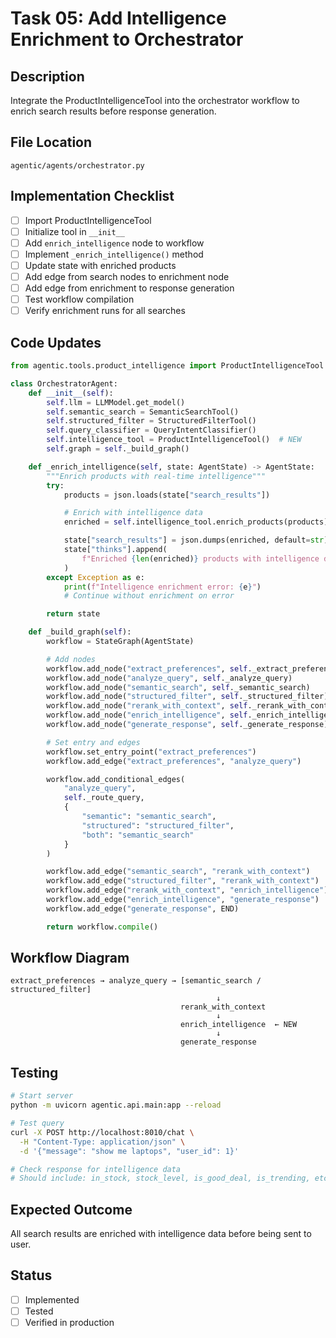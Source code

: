 # Task 05: Add Intelligence Enrichment to Orchestrator

## Description
Integrate the ProductIntelligenceTool into the orchestrator workflow to enrich search results before response generation.

## File Location
`agentic/agents/orchestrator.py`

## Implementation Checklist

- [ ] Import ProductIntelligenceTool
- [ ] Initialize tool in `__init__`
- [ ] Add `enrich_intelligence` node to workflow
- [ ] Implement `_enrich_intelligence()` method
- [ ] Update state with enriched products
- [ ] Add edge from search nodes to enrichment node
- [ ] Add edge from enrichment to response generation
- [ ] Test workflow compilation
- [ ] Verify enrichment runs for all searches

## Code Updates
```python
from agentic.tools.product_intelligence import ProductIntelligenceTool

class OrchestratorAgent:
    def __init__(self):
        self.llm = LLMModel.get_model()
        self.semantic_search = SemanticSearchTool()
        self.structured_filter = StructuredFilterTool()
        self.query_classifier = QueryIntentClassifier()
        self.intelligence_tool = ProductIntelligenceTool()  # NEW
        self.graph = self._build_graph()

    def _enrich_intelligence(self, state: AgentState) -> AgentState:
        """Enrich products with real-time intelligence"""
        try:
            products = json.loads(state["search_results"])

            # Enrich with intelligence data
            enriched = self.intelligence_tool.enrich_products(products)

            state["search_results"] = json.dumps(enriched, default=str)
            state["thinks"].append(
                f"Enriched {len(enriched)} products with intelligence data"
            )
        except Exception as e:
            print(f"Intelligence enrichment error: {e}")
            # Continue without enrichment on error

        return state

    def _build_graph(self):
        workflow = StateGraph(AgentState)

        # Add nodes
        workflow.add_node("extract_preferences", self._extract_preferences)
        workflow.add_node("analyze_query", self._analyze_query)
        workflow.add_node("semantic_search", self._semantic_search)
        workflow.add_node("structured_filter", self._structured_filter)
        workflow.add_node("rerank_with_context", self._rerank_with_context)
        workflow.add_node("enrich_intelligence", self._enrich_intelligence)  # NEW
        workflow.add_node("generate_response", self._generate_response)

        # Set entry and edges
        workflow.set_entry_point("extract_preferences")
        workflow.add_edge("extract_preferences", "analyze_query")

        workflow.add_conditional_edges(
            "analyze_query",
            self._route_query,
            {
                "semantic": "semantic_search",
                "structured": "structured_filter",
                "both": "semantic_search"
            }
        )

        workflow.add_edge("semantic_search", "rerank_with_context")
        workflow.add_edge("structured_filter", "rerank_with_context")
        workflow.add_edge("rerank_with_context", "enrich_intelligence")  # NEW
        workflow.add_edge("enrich_intelligence", "generate_response")   # NEW
        workflow.add_edge("generate_response", END)

        return workflow.compile()
```

## Workflow Diagram
```
extract_preferences → analyze_query → [semantic_search / structured_filter]
                                              ↓
                                      rerank_with_context
                                              ↓
                                      enrich_intelligence  ← NEW
                                              ↓
                                      generate_response
```

## Testing
```bash
# Start server
python -m uvicorn agentic.api.main:app --reload

# Test query
curl -X POST http://localhost:8010/chat \
  -H "Content-Type: application/json" \
  -d '{"message": "show me laptops", "user_id": 1}'

# Check response for intelligence data
# Should include: in_stock, stock_level, is_good_deal, is_trending, etc.
```

## Expected Outcome
All search results are enriched with intelligence data before being sent to user.

## Status
- [ ] Implemented
- [ ] Tested
- [ ] Verified in production
